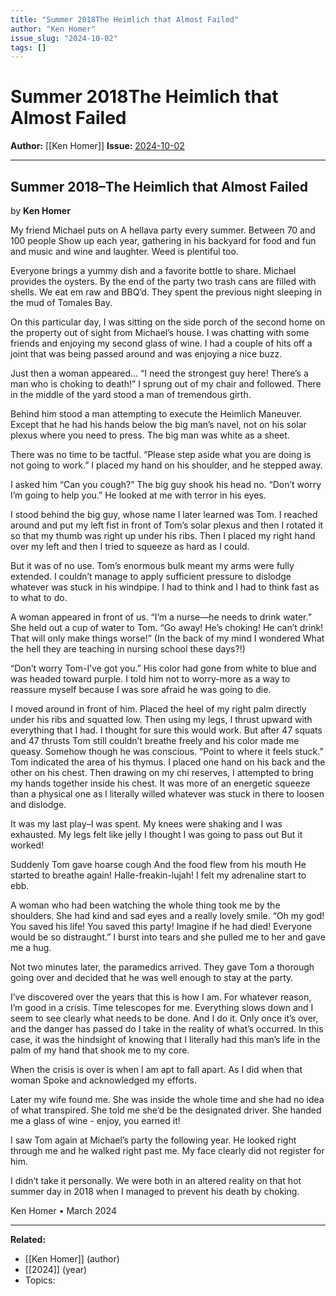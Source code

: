 ```yaml
---
title: "Summer 2018The Heimlich that Almost Failed"
author: "Ken Homer"
issue_slug: "2024-10-02"
tags: []
---
```


# Summer 2018The Heimlich that Almost Failed

**Author:** [[Ken Homer]]
**Issue:** [2024-10-02](https://plex.collectivesensecommons.org/2024-10-02/)

---

## Summer 2018–The Heimlich that Almost Failed
by **Ken Homer**

My friend Michael puts on
A hellava party every summer.
Between 70 and 100 people
Show up each year, gathering
in his backyard for food and fun
and music and wine and laughter.
Weed is plentiful too.

Everyone brings a yummy dish
and a favorite bottle to share.
Michael provides the oysters.
By the end of the party
two trash cans are filled with shells.
We eat em raw and BBQ’d.
They spent the previous night
sleeping in the mud of Tomales Bay.

On this particular day,
I was sitting on the side porch
of the second home on the property
out of sight from Michael’s house.
I was chatting with some friends and
enjoying my second glass of wine.
I had a couple of hits off a joint
that was being passed around
and was enjoying a nice buzz.

Just then a woman appeared...
“I need the strongest guy here!
There’s a man who is choking to death!”
I sprung out of my chair and followed.
There in the middle of the yard
stood a man of tremendous girth.

Behind him stood a man attempting
to execute the Heimlich Maneuver.
Except that he had his hands
below the big man’s navel, not on his
solar plexus where you need to press.
The big man was white as a sheet.

There was no time to be tactful.
“Please step aside what you are
doing is not going to work.”
I placed my hand on his shoulder,
and he stepped away.

I asked him “Can you cough?”
The big guy shook his head no.
“Don’t worry I’m going to help you.”
He looked at me with terror in his eyes.

I stood behind the big guy,
whose name I later learned was Tom.
I reached around and put my left fist
in front of Tom’s solar plexus and then
I rotated it so that my thumb was
right up under his ribs. Then I placed
my right hand over my left and then
I tried to squeeze as hard as I could.

But it was of no use. Tom’s enormous
bulk meant my arms were fully
extended. I couldn’t manage to apply
sufficient pressure to dislodge whatever
was stuck in his windpipe. I had to think
and I had to think fast as to what to do.

A woman appeared in front of us.
“I’m a nurse—he needs to drink water.”
She held out a cup of water to Tom.
“Go away! He’s choking! He can’t drink!
That will only make things worse!”
(In the back of my mind I wondered
What the hell they are teaching
in nursing school these days?!)

“Don’t worry Tom-I’ve got you.”
His color had gone from white to blue
and was headed toward purple.
I told him not to worry-more as a
way to reassure myself because
I was sore afraid he was going to die.

I moved around in front of him.
Placed the heel of my right palm
directly under his ribs and squatted low.
Then using my legs, I thrust upward
with everything that I had. I thought for
sure this would work. But after 47 squats
and 47 thrusts Tom still couldn’t breathe
freely and his color made me queasy.
Somehow though he was conscious.
“Point to where it feels stuck.” Tom
indicated the area of his thymus. I placed
one hand on his back and the other on
his chest. Then drawing on my chi
reserves, I attempted to bring my hands
together inside his chest. It was more of
an energetic squeeze than a physical
one as l literally willed whatever was
stuck in there to loosen and dislodge.

It was my last play–I was spent. My
knees were shaking and I was
exhausted. My legs felt like jelly I thought
I was going to pass out But it worked!

Suddenly Tom gave hoarse cough
And the food flew from his mouth
He started to breathe again!
Halle-freakin-lujah!
I felt my adrenaline start to ebb.

A woman who had been watching the
whole thing took me by the shoulders.
She had kind and sad eyes and a really
lovely smile. “Oh my god! You saved his
life! You saved this party! Imagine if he
had died! Everyone would be so
distraught.” I burst into tears and she
pulled me to her and gave me a hug.

Not two minutes later, the paramedics
arrived. They gave Tom a thorough going
over and decided that he was well
enough to stay at the party.

I’ve discovered over the years that this is
how I am. For whatever reason, I’m
good in a crisis. Time telescopes for me.
Everything slows down and I seem to
see clearly what needs to be done.
And I do it. Only once it’s over, and the
danger has passed do I take in the
reality of what’s occurred. In this case,
it was the hindsight of knowing that I
literally had this man’s life in the palm of
my hand that shook me to my core.

When the crisis is over is when I am apt
to fall apart. As I did when that woman
Spoke and acknowledged my efforts.

Later my wife found me. She was inside
the whole time and she had no idea of
what transpired. She told me she’d be
the designated driver. She handed me
a glass of wine - enjoy, you earned it!

I saw Tom again at Michael’s party the
following year. He looked right through
me and he walked right past me. My
face clearly did not register for him.

I didn’t take it personally. We were both
in an altered reality on that hot summer
day in 2018 when I managed to prevent
his death by choking.

Ken Homer • March 2024

---

**Related:**
- [[Ken Homer]] (author)
- [[2024]] (year)
- Topics: 

